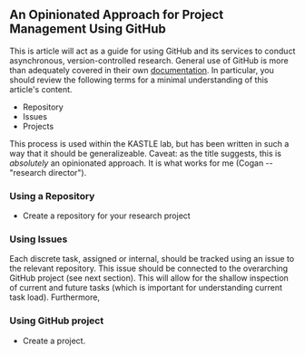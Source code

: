 ## An Opinionated Approach for Project Management Using GitHub
This is article will act as a guide for using GitHub and its services to conduct asynchronous, version-controlled research. General use of GitHub is more than adequately covered in their own [documentation](https://docs.github.com/en). In particular, you should review the following terms for a minimal understanding of this article's content.

* Repository
* Issues
* Projects

This process is used within the KASTLE lab, but has been written in such a way that it should be generalizeable. Caveat: as the title suggests, this is _absolutely_ an opinionated approach. It is what works for me (Cogan -- "research director").

### Using a Repository
* Create a repository for your research project

### Using Issues
Each discrete task, assigned or internal, should be tracked using an issue to the relevant repository. This issue should be connected to the overarching GitHub project (see next section). This will allow for the shallow inspection of current and future tasks (which is important for understanding current task load). Furthermore, 

### Using GitHub project
* Create a project.